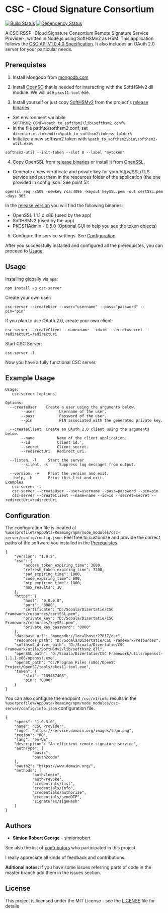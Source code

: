 # CSC - Cloud Signature Consortium

[![Build Status](https://travis-ci.org/simionrobert/cloud-signature-consortium.svg?branch=master)](https://travis-ci.org/simionrobert/cloud-signature-consortium.svg?branch=master) [![Dependency Status](https://david-dm.org/simionrobert/CSC-Framework/status.svg)](https://david-dm.org/simionrobert/CSC-Framework)

A CSC RSSP -Cloud Signature Consortium Remote Signature Service Provider-, written in Node.js using SoftHSMv2 as HSM.
This application follows the [CSC API V1.0.4.0 Specification](https://cloudsignatureconsortium.org/resources/download-api-specifications/). It also includes an OAuth 2.0 server for your particular needs.

## Prerequistes

1. Install Mongodb from [mongodb.com](https://www.mongodb.com/download-center/community)
2. Install [OpenSC](https://github.com/OpenSC/OpenSC/releases) that is needed for interacting with the SoftHSMv2 dll module. We will use `pkcs11-tool` exe.

3. Install yourself or just copy [SoftHSMv2](https://github.com/opendnssec/SoftHSMv2) from the project's [release binaries](https://github.com/simionrobert/cloud-signature-consortium/releases).

- Set environment variabile `SOFTHSM2_CONF=%path_to_softhsm2\lib\softhsm2.conf%`
- In the file path\to\softhsm2.conf, set `directories.tokendir=%path_to_softhsm2\tokens_folder%`
- Initialize a new softhsm2 token with `%path_to_softhsm2\bin\softhsm2-util.exe%`
```
softhsm2-util --init-token --slot 0 --label "mytoken"
```

4. Copy OpenSSL from [release binaries](https://github.com/simionrobert/cloud-signature-consortium/releases) or install it from [OpenSSL](https://github.com/openssl/openssl).

- Generate a new certificate and private key for your https/SSL/TLS service and put them in the resources folder of the application (the one provided in config.json. See point 5):
```
openssl req -x509 -newkey rsa:4096 -keyout keySSL.pem -out certSSL.pem -days 365
```

In the [release version](https://github.com/simionrobert/cloud-signature-consortium/releases) you will find the following binaries:
- OpenSSL 1.1.1.d x86 (used by the app)
- SoftHSMv2 (used by the app)
- PKCS11Admin - 0.5.0 (Optional GUI to help you see the token objects)

5. Configure the service settings. See [Configuration](#configuration).

After you successfully installed and configured all the prerequistes, you can proceed to [Usage](#usage).


## Usage

Installing globally via `npm`:

```
npm install -g csc-server
```

Create your own user:

```
csc-server --createUser --user="username" --pass="password" --pin="pin"

```

If you plan to use OAuth 2.0, create your own client:

```
csc-server --createClient --name=name --id=id --secret=secret --redirectUri=redirectUri
```

Start CSC Server:

```
csc-server -l
```

Now you have a fully functional CSC server.


## Example Usage

```
Usage:
   csc-server [options]

Options:
  --createUser    Create a user using the arguments below.
       --user           Username of the user.
       --pass           Password of the user.
       --pin            PIN associated with the generated private key.

  --createClient  Create an OAuth 2.0 client using the arguments below.
       --name          Name of the client application.
       --id            Client id.',
       --secret        Client_secret.
       --redirectUri   Redirect_uri.

  --listen, -l     Start the server
       --silent, -s     Suppress log messages from output.

  --version, -v    Print the version and exit.
  --help, -h       Print this list and exit.
Examples
   csc-server -l
   csc-server --createUser --user=username --pass=password --pin=pin
   csc-server --createClient --name=name --id=id --secret=secret --redirectUri=redirectUri
```

## Configuration

The configuration file is located at `%userprofile%/AppData/Roaming/npm/node_modules/csc-server/config/config.json`.
Feel free to customize and provide the correct paths of the software you installed in the [Prerequistes](#prerequistes).

```
{
    "version": "1.0.2",
    "csc": {
        "access_token_expiring_time": 3600,
        "refresh_token_expiring_time": 7200,
        "sad_expiring_time": 1800,
        "code_expiring_time": 600,
        "otp_expiring_time": 1800,
        "max_results": 10
    },
    "https": {
        "host": "0.0.0.0",
        "port": "8080",
        "certificate": "D:/Scoala/Dizertatie/CSC Framework/resources/certSSL.pem",
        "private_key": "D:/Scoala/Dizertatie/CSC Framework/resources/keySSL.pem",
        "private_key_password": "0000"
    },
    "database_url": "mongodb://localhost:27017/csc",
    "resources_path": "D:/Scoala/Dizertatie/CSC Framework/resources",
    "softhsm2_driver_path": "D:/Scoala/Dizertatie/CSC Framework/utils/SoftHSMv2/lib/softhsm2.dll",
    "openSSL_path": "D:/Scoala/Dizertatie/CSC Framework/utils/openssl-1.1.1-x86/openssl.exe",
    "openSC_path": "C:/Program Files (x86)/OpenSC Project/OpenSC/tools/pkcs11-tool.exe",
    "token": {
        "slot": "189467408",
        "pin": "0000"
    }
}
```

You can also configure the endpoint `/csc/v1/info` results in the `%userprofile%/AppData/Roaming/npm/node_modules/csc-server/config/info.json` configuration file.

```
{
    "specs": "1.0.3.0",
    "name": "CSC Provider",
    "logo": "https://service.domain.org/images/logo.png",
    "region": "RO",
    "lang": "en-US",
    "description": "An efficient remote signature service",
    "authType": [
            "basic",
            "oauth2code"
    ],
    "oauth2": "https://www.domain.org/",
    "methods": [
            "auth/login",
            "auth/revoke",
            "credentials/list",
            "credentials/info",
            "credentials/authorize",
            "credentials/sendOTP",
            "signatures/signHash"
    ]
}
```

## Authors

- **Simion Robert George** - [simionrobert](https://github.com/simionrobert)

See also the list of [contributors](https://github.com/simionrobert/CSC-Framework/contributors) who participated in this project.

I really appreciate all kinds of feedback and contributions.

**Aditional notes:**
If you have some issues referring parts of code in the master branch add them in the issues section.

## License

This project is licensed under the MIT License - see the [LICENSE](LICENSE) file for details
